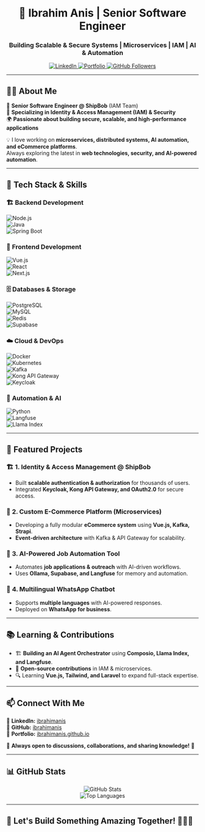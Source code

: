 <h1 align="center">🚀 Ibrahim Anis | Senior Software Engineer</h1>  
<h3 align="center">Building Scalable & Secure Systems | Microservices | IAM | AI & Automation</h3>  

<p align="center">
  <a href="https://linkedin.com/in/ibrahimanis">
    <img src="https://img.shields.io/badge/LinkedIn-ibrahimanis-blue?style=flat&logo=linkedin" alt="LinkedIn" />
  </a>
  <a href="https://ibrahimanees.com">
    <img src="https://img.shields.io/badge/Portfolio-Visit-green?style=flat&logo=github" alt="Portfolio" />
  </a>
  <a href="https://github.com/ibrahimanis">
    <img src="https://img.shields.io/github/followers/ibrahimanis?label=Follow%20Me&style=social" alt="GitHub Followers" />
  </a>
</p>

---

## 👨‍💻 About Me  
🚀 **Senior Software Engineer @ ShipBob** (IAM Team)  
🔐 **Specializing in Identity & Access Management (IAM) & Security**  
🌍 **Passionate about building secure, scalable, and high-performance applications**  

💡 I love working on **microservices, distributed systems, AI automation, and eCommerce platforms**.  
Always exploring the latest in **web technologies, security, and AI-powered automation**.  

---

## 🔧 Tech Stack & Skills  

### 🏗 **Backend Development**  
![Node.js](https://img.shields.io/badge/Node.js-339933?style=flat&logo=node.js&logoColor=white)  
![Java](https://img.shields.io/badge/Java-007396?style=flat&logo=java&logoColor=white)  
![Spring Boot](https://img.shields.io/badge/Spring%20Boot-6DB33F?style=flat&logo=spring-boot&logoColor=white)  

### 🎨 **Frontend Development**  
![Vue.js](https://img.shields.io/badge/Vue.js-4FC08D?style=flat&logo=vue.js&logoColor=white)  
![React](https://img.shields.io/badge/React-61DAFB?style=flat&logo=react&logoColor=white)  
![Next.js](https://img.shields.io/badge/Next.js-000000?style=flat&logo=next.js&logoColor=white)  

### 🗄️ **Databases & Storage**  
![PostgreSQL](https://img.shields.io/badge/PostgreSQL-316192?style=flat&logo=postgresql&logoColor=white)  
![MySQL](https://img.shields.io/badge/MySQL-4479A1?style=flat&logo=mysql&logoColor=white)  
![Redis](https://img.shields.io/badge/Redis-DC382D?style=flat&logo=redis&logoColor=white)  
![Supabase](https://img.shields.io/badge/Supabase-3ECF8E?style=flat&logo=supabase&logoColor=white)  

### ☁️ **Cloud & DevOps**  
![Docker](https://img.shields.io/badge/Docker-2496ED?style=flat&logo=docker&logoColor=white)  
![Kubernetes](https://img.shields.io/badge/Kubernetes-326CE5?style=flat&logo=kubernetes&logoColor=white)  
![Kafka](https://img.shields.io/badge/Kafka-231F20?style=flat&logo=apache-kafka&logoColor=white)  
![Kong API Gateway](https://img.shields.io/badge/Kong-002147?style=flat&logo=kong&logoColor=white)  
![Keycloak](https://img.shields.io/badge/Keycloak-000000?style=flat&logo=keycloak&logoColor=white)  

### 🤖 **Automation & AI**  
![Python](https://img.shields.io/badge/Python-3776AB?style=flat&logo=python&logoColor=white)  
![Langfuse](https://img.shields.io/badge/Langfuse-ffcc00?style=flat&logo=OpenAI&logoColor=black)  
![Llama Index](https://img.shields.io/badge/Llama%20Index-ff9933?style=flat&logo=llama&logoColor=black)  

---

## 🚀 Featured Projects  

### 🏗 **1. Identity & Access Management @ ShipBob**  
- Built **scalable authentication & authorization** for thousands of users.  
- Integrated **Keycloak, Kong API Gateway, and OAuth2.0** for secure access.  

### 🛒 **2. Custom E-Commerce Platform (Microservices)**  
- Developing a fully modular **eCommerce system** using **Vue.js, Kafka, Strapi**.  
- **Event-driven architecture** with Kafka & API Gateway for scalability.  

### 🤖 **3. AI-Powered Job Automation Tool**  
- Automates **job applications & outreach** with AI-driven workflows.  
- Uses **Ollama, Supabase, and Langfuse** for memory and automation.  

### 💬 **4. Multilingual WhatsApp Chatbot**  
- Supports **multiple languages** with AI-powered responses.  
- Deployed on **WhatsApp for business**.  

---

## 📚 Learning & Contributions  
- 🏗 **Building an AI Agent Orchestrator** using **Composio, Llama Index, and Langfuse**.  
- 🎯 **Open-source contributions** in IAM & microservices.  
- 🔍 Learning **Vue.js, Tailwind, and Laravel** to expand full-stack expertise.  

---

## 📫 Connect With Me  
📌 **LinkedIn:** [ibrahimanis](https://linkedin.com/in/ibrahimanis)  
📌 **GitHub:** [ibrahimanis](https://github.com/ibrahimanis)  
📌 **Portfolio:** [ibrahimanis.github.io](https://ibrahimanis.github.io/ibrahim-anis-devfolio)  

💬 **Always open to discussions, collaborations, and sharing knowledge!** 🚀  

---

## 📊 GitHub Stats  
<p align="center">
  <img src="https://github-readme-stats.vercel.app/api?username=ibrahimanis&show_icons=true&theme=radical" alt="GitHub Stats" />
  <br>
  <img src="https://github-readme-stats.vercel.app/api/top-langs/?username=ibrahimanis&layout=compact&theme=tokyonight" alt="Top Languages" />
</p>

---

## 🎯 Let's Build Something Amazing Together! 🚀👨‍💻  

